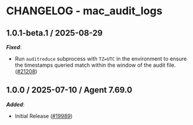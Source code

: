 # CHANGELOG - mac_audit_logs

<!-- towncrier release notes start -->

## 1.0.1-beta.1 / 2025-08-29

***Fixed***:

* Run `auditreduce` subprocess with `TZ=UTC` in the environment to ensure the timestamps queried match within the window of the audit file. ([#21208](https://github.com/DataDog/integrations-core/pull/21208))

## 1.0.0 / 2025-07-10 / Agent 7.69.0

***Added***:

* Initial Release ([#19989](https://github.com/DataDog/integrations-core/pull/19989))
